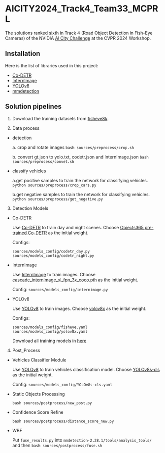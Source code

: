 # AICITY2024_Track4_Team33_MCPRL
The solutions ranked sixth in Track 4 (Road Object Detection in Fish-Eye Cameras) of the NVIDIA [AI City Challenge](https://www.aicitychallenge.org/) at the CVPR 2024 Workshop.

## Installation
Here is the list of libraries used in this project:

- [Co-DETR](https://github.com/Sense-X/Co-DETR) 
- [InternImage](https://github.com/OpenGVLab/InternImage?tab=readme-ov-file)
- [YOLOv8](https://github.com/ultralytics/ultralytics)
- [mmdetection](https://github.com/open-mmlab/mmdetection)

## Solution pipelines
1. Download the training datasets from [fisheye8k](https://scidm.nchc.org.tw/en/dataset/fisheye8k). 

2. Data process
- detection

  a. crop and rotate images 
  `bash sources/preprocess/crop.sh`
 
  b. convert gt.json to yolo.txt, codetr.json and InternImage.json
  `bash sources/preprocess/convet.sh`
- classify vehicles

  a.get positive samples to train the network for classifying vehicles. 
 `python sources/preprocess/crop_cars.py`
 
  b.get negative samples to train the network for classifying vehicles. 
 `python sources/preprocess/get_negative.py`

3. Detection Models
- Co-DETR

  Use [Co-DETR](https://github.com/Sense-X/Co-DETR) to train day and night scenes. Choose [Objects365 pre-trained Co-DETR](https://drive.google.com/drive/folders/1nAXOkzqrEgz-YnXxIEs4d5j9li_kmrnv) as the initial weight.

  Configs: 
  ```
  sources/models_config/codetr_day.py
  sources/models_config/codetr_night.py
  ```
- InternImage

  Use [InternImage](https://github.com/OpenGVLab/InternImage?tab=readme-ov-file)  to train images. Choose [cascade_internimage_xl_fpn_3x_coco.pth](https://cdn-lfs.huggingface.co/repos/29/b8/29b884d43d991fb1da1715a1ff9ec2e0f0c0bee808c6c6988adcf442954ffdf5/9214c6c9af906d1fc5c8f33f48911be204aa231039191eb89a7bf0579ce57003?response-content-disposition=attachment%3B+filename*%3DUTF-8%27%27cascade_internimage_xl_fpn_3x_coco.pth%3B+filename%3D%22cascade_internimage_xl_fpn_3x_coco.pth%22%3B&Expires=1713939383&Policy=eyJTdGF0ZW1lbnQiOlt7IkNvbmRpdGlvbiI6eyJEYXRlTGVzc1RoYW4iOnsiQVdTOkVwb2NoVGltZSI6MTcxMzkzOTM4M319LCJSZXNvdXJjZSI6Imh0dHBzOi8vY2RuLWxmcy5odWdnaW5nZmFjZS5jby9yZXBvcy8yOS9iOC8yOWI4ODRkNDNkOTkxZmIxZGExNzE1YTFmZjllYzJlMGYwYzBiZWU4MDhjNmM2OTg4YWRjZjQ0Mjk1NGZmZGY1LzkyMTRjNmM5YWY5MDZkMWZjNWM4ZjMzZjQ4OTExYmUyMDRhYTIzMTAzOTE5MWViODlhN2JmMDU3OWNlNTcwMDM%7EcmVzcG9uc2UtY29udGVudC1kaXNwb3NpdGlvbj0qIn1dfQ__&Signature=x8XWDQ2h6Vf5nE0OAA3Gd1xXZ0UpoCIK0s6tY7DjSnpsjFYTf-MkWTYkzECNCjxkQZWfdLOS1hj6%7E-PXNe9xgm3DgxBlQ3hvFmSgSOEmzDhCvR-mgJU3pZDs2RqWg1cYgqSJkKeNUeY0%7EZL9o3WDfpsj5s%7EoKPyq%7E8Qht90rpAi0nY3HVznizR5DCUs%7EHvK3-XzYa9NyNtI-bJrmCizi3Sf12ikDXm1lp73irPm4h3aN5ZK2HjtbR0SZLT9pnGmFx-f1uPyGFQT-WuKCnz6I%7E%7E0gA7PP%7EVZnJA7h9M8H3WSOCjM6EEwBlc%7E-s2nLAr1BZumuOZcwQDGjQcay9nmiow__&Key-Pair-Id=KVTP0A1DKRTAX) as the initial weight. 

  Config:
  `sources/models_config/internimage.py`

- YOLOv8



  Use [YOLOv8](https://github.com/ultralytics/ultralytics) to train images. Choose [yolov8x](https://objects.githubusercontent.com/github-production-release-asset-2e65be/521807533/03d042aa-d6cf-4ac8-a3ac-778b55d9ee73?X-Amz-Algorithm=AWS4-HMAC-SHA256&X-Amz-Credential=AKIAVCODYLSA53PQK4ZA%2F20240421%2Fus-east-1%2Fs3%2Faws4_request&X-Amz-Date=20240421T062828Z&X-Amz-Expires=300&X-Amz-Signature=57ff0fd61dac3466004dd618e3dc80191feab8254901c9cc51bba7e642a775a6&X-Amz-SignedHeaders=host&actor_id=59115350&key_id=0&repo_id=521807533&response-content-disposition=attachment%3B%20filename%3Dyolov8x.pt&response-content-type=application%2Foctet-stream) as the initial weight.

  Configs: 
  ```
  sources/models_config/fisheye.yaml
  sources/models_config/yolov8x.yaml
  ```

  Download all training models in [here](https://drive.google.com/drive/folders/1anaeCE6ocRB2ZlijH0KcWXRmNkXu_4Q1?usp=drive_link)
4. Post_Process

- Vehicles Classifier Module

  Use [YOLOv8](https://github.com/ultralytics/ultralytics) to train vehicles classification model. Choose [YOLOv8s-cls](https://objects.githubusercontent.com/github-production-release-asset-2e65be/521807533/5e2908c1-83a7-498e-9b97-13e03b151148?X-Amz-Algorithm=AWS4-HMAC-SHA256&X-Amz-Credential=AKIAVCODYLSA53PQK4ZA%2F20240421%2Fus-east-1%2Fs3%2Faws4_request&X-Amz-Date=20240421T085016Z&X-Amz-Expires=300&X-Amz-Signature=1218a6b9664f1ac2928c3b50023080e88cca7e226dc7992f9af18e75fd556aa2&X-Amz-SignedHeaders=host&actor_id=59115350&key_id=0&repo_id=521807533&response-content-disposition=attachment%3B%20filename%3Dyolov8s-cls.pt&response-content-type=application%2Foctet-stream) as the initial weight.

  Config: `sources/models_config/YOLOv8s-cls.yaml`

- Static Objects Processing

  `bash sources/postprocess/new_post.py`

- Confidence Score Refine

  `bash sources/postprocess/distance_score_new.py`

- WBF

  Put `fuse_results.py` into `mmdetection-2.28.1/tools/analysis_tools/`  and then
  `bash sources/postprocess/fuse.sh`
